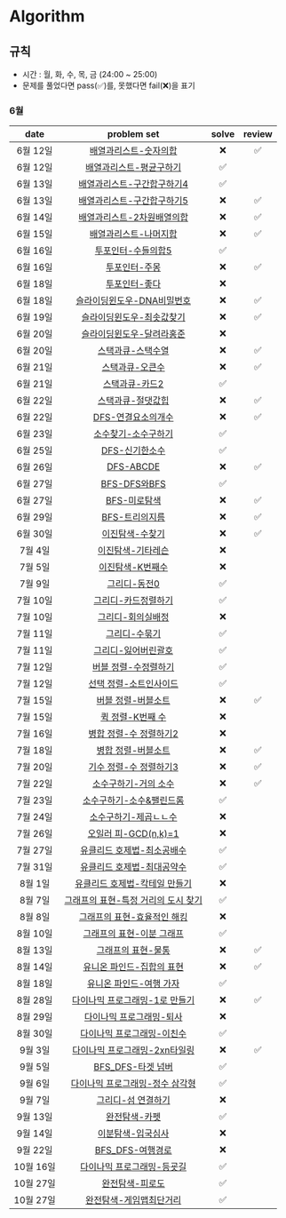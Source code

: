 # Algorithm

## 규칙
- 시간 : 월, 화, 수, 목, 금 (24:00 ~ 25:00)
- 문제를 풀었다면 pass(✅)를, 못했다면 fail(❌)을 표기

### 6월
| date       | problem set          | solve | review |
| :----------: | :--------------------: | :----: | :----: |
|6월 12일| [배열과리스트-숫자의합](https://www.acmicpc.net/problem/11720) | ❌ | ✅ |
|6월 12일| [배열과리스트-평균구하기](https://www.acmicpc.net/problem/11720) | ✅ | |
|6월 13일| [배열과리스트-구간합구하기4](https://www.acmicpc.net/problem/11659) | ✅ | |
|6월 13일| [배열과리스트-구간합구하기5](https://www.acmicpc.net/problem/11660) | ❌ | ✅ |
|6월 14일| [배열과리스트-2차원배열의합](https://www.acmicpc.net/problem/2167) | ❌ | ✅ |
|6월 15일| [배열과리스트-나머지합](https://www.acmicpc.net/problem/2167) | ❌ | ✅ |
|6월 16일| [투포인터-수들의합5](https://www.acmicpc.net/problem/2018) | ✅ |  |
|6월 16일| [투포인터-주몽](https://www.acmicpc.net/problem/1940) | ❌ | ✅ |
|6월 18일| [투포인터-좋다](https://www.acmicpc.net/problem/1253) | ❌ |  |
|6월 18일| [슬라이딩윈도우-DNA비밀번호](https://www.acmicpc.net/problem/12891) | ❌ | ✅ |
|6월 19일| [슬라이딩윈도우-최솟값찾기](https://www.acmicpc.net/problem/11003) | ❌ | ✅ |
|6월 20일| [슬라이딩윈도우-달려라홍준](https://www.acmicpc.net/problem/1306) | ❌ |  |
|6월 20일| [스택과큐-스택수열](https://www.acmicpc.net/problem/11003) | ❌ | ✅ |
|6월 21일| [스택과큐-오큰수](https://www.acmicpc.net/problem/17298) | ❌ | ✅ |
|6월 21일| [스택과큐-카드2](https://www.acmicpc.net/problem/17298) | ✅ |  |
|6월 22일| [스택과큐-절댓값힙](https://www.acmicpc.net/problem/11286) | ❌ | ✅ |
|6월 22일| [DFS-연결요소의개수](https://www.acmicpc.net/problem/11724) | ❌ | ✅ |
|6월 23일| [소수찾기-소수구하기](https://www.acmicpc.net/problem/1929) | ✅ |  |
|6월 25일| [DFS-신기한소수](https://www.acmicpc.net/problem/2023) | ✅ |  |
|6월 26일| [DFS-ABCDE](https://www.acmicpc.net/problem/13023) | ❌ | ✅ |
|6월 27일| [BFS-DFS와BFS](https://www.acmicpc.net/problem/1260) | ✅ |  |
|6월 27일| [BFS-미로탐색](https://www.acmicpc.net/problem/2178) | ❌ | ✅ |
|6월 29일| [BFS-트리의지름](https://www.acmicpc.net/problem/1167) | ❌ | ✅ |
|6월 30일| [이진탐색-수찾기](https://www.acmicpc.net/problem/1920) | ❌ | ✅ |
|7월 4일| [이진탐색-기타레슨](https://www.acmicpc.net/problem/2343) | ❌ |  |
|7월 5일| [이진탐색-K번째수](https://www.acmicpc.net/problem/1300) | ❌ |  |
|7월 9일| [그리디-동전0](https://www.acmicpc.net/problem/11047) | ✅ |  |
|7월 10일| [그리디-카드정렬하기](https://www.acmicpc.net/problem/1715) | ✅ |  |
|7월 10일| [그리디-회의실배정](https://www.acmicpc.net/problem/1931) | ❌ |  |
|7월 11일| [그리디-수묶기](https://www.acmicpc.net/problem/1931) | ✅ |  |
|7월 11일| [그리디-잃어버린괄호](https://www.acmicpc.net/problem/1541) | ✅ |  |
|7월 12일| [버블 정렬-수정렬하기](https://www.acmicpc.net/problem/2750) | ✅ |  |
|7월 12일| [선택 정렬-소트인사이드](https://www.acmicpc.net/problem/1427) | ✅ |  |
|7월 15일| [버블 정렬-버블소트](https://www.acmicpc.net/problem/1377) | ❌ | ✅ |
|7월 15일| [퀵 정렬-K번째 수](https://www.acmicpc.net/problem/11004) | ❌ |  |
|7월 16일| [병합 정렬-수 정렬하기2](https://www.acmicpc.net/problem/2751) | ❌ |  |
|7월 18일| [병합 정렬-버블소트](https://www.acmicpc.net/problem/1517) | ❌ | ✅ |
|7월 20일| [기수 정렬-수 정렬하기3](https://www.acmicpc.net/problem/10989) | ❌ | ✅ |
|7월 22일| [소수구하기-거의 소수](https://www.acmicpc.net/problem/1456) | ❌ | ✅ |
|7월 23일| [소수구하기-소수&팰린드롬](https://www.acmicpc.net/problem/1747) | ✅ |  |
|7월 24일| [소수구하기-제곱ㄴㄴ수](https://www.acmicpc.net/problem/1016) | ❌ |  |
|7월 26일| [오일러 피-GCD(n,k)=1](https://www.acmicpc.net/problem/11689) | ❌ |  |
|7월 27일| [유클리드 호제법-최소공배수](https://www.acmicpc.net/problem/1934) | ✅ |  |
|7월 31일| [유클리드 호제법-최대공약수](https://www.acmicpc.net/problem/1850) | ✅ |  |
|8월 1일| [유클리드 호제법-칵테일 만들기](https://www.acmicpc.net/problem/1033) | ❌ |  |
|8월 7일| [그래프의 표현-특정 거리의 도시 찾기](https://www.acmicpc.net/problem/18352) | ✅ |  |
|8월 8일| [그래프의 표현-효율적인 해킹](https://www.acmicpc.net/problem/1325) | ❌ |  |
|8월 10일| [그래프의 표현-이분 그래프](https://www.acmicpc.net/problem/1707) | ✅ |  |
|8월 13일| [그래프의 표현-물통](https://www.acmicpc.net/problem/2251) | ❌ | ✅ |
|8월 14일| [유니온 파인드-집합의 표현](https://www.acmicpc.net/problem/1717) | ❌ | ✅ |
|8월 18일| [유니온 파인드-여행 가자](https://www.acmicpc.net/problem/1976) | ✅ |  |
|8월 28일| [다이나믹 프로그래밍-1로 만들기](https://www.acmicpc.net/problem/1463) | ❌ | ✅ |
|8월 29일| [다이나믹 프로그래밍-퇴사](https://www.acmicpc.net/problem/14501) | ❌ |  |
|8월 30일| [다이나믹 프로그래밍-이친수](https://www.acmicpc.net/problem/2193) | ✅ |  |
|9월 3일| [다이나믹 프로그래밍-2xn타일링](https://www.acmicpc.net/problem/11726) | ❌ | ✅ |
|9월 5일| [BFS_DFS-타겟 넘버](https://school.programmers.co.kr/learn/courses/30/lessons/43165) | ✅ |  |
|9월 6일| [다이나믹 프로그래밍-정수 삼각형](https://school.programmers.co.kr/learn/courses/30/lessons/43105) | ✅ |  |
|9월 7일| [그리디-섬 연결하기](https://school.programmers.co.kr/learn/courses/30/lessons/42861) | ❌ |  |
|9월 13일| [완전탐색-카펫](https://school.programmers.co.kr/learn/courses/30/lessons/42842) | ✅ |  |
|9월 14일| [이분탐색-입국심사](https://school.programmers.co.kr/learn/courses/30/lessons/43238) | ❌ |  |
|9월 22일| [BFS_DFS-여행경로](https://school.programmers.co.kr/learn/courses/30/lessons/43164) | ❌ |  |
|10월 16일| [다이나믹 프로그래밍-등굣길](https://school.programmers.co.kr/learn/courses/30/lessons/42898) | ✅ |  |
|10월 27일| [완전탐색-피로도](https://school.programmers.co.kr/learn/courses/30/lessons/87946) | ✅ |  |
|10월 27일| [완전탐색-게임맵최단거리](https://school.programmers.co.kr/learn/courses/30/lessons/87946) | ✅ |  |